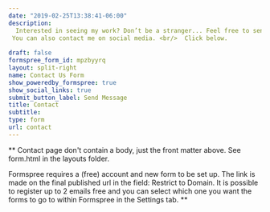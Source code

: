 ```yaml
---
date: "2019-02-25T13:38:41-06:00"
description: 
  Interested in seeing my work? Don’t be a stranger... Feel free to send me an email <i class="fas fa-envelope fab-5x"></i> **`contact@arunmitra.com`** if you have any questions, or want to say Hello! <p /> <br/> <h2>Where I Work</h2>  <p />  <i class="fas fa-map-marker-alt fab-5x"></i> Achutha Menon centre for Health Science Studies,<br/> <br/> <i class="fas fa-compass fab-5x"></i> Second Floor, AMCHSS Building, SCTIMST, Trivandrum <br/> <br/> <i class="fas fa-clock fab-5x"></i>  09:00 - 17:00, Monday to Friday <br/><br/><iframe src="https://www.google.com/maps/embed?pb=!1m14!1m8!1m3!1d15783.121806528408!2d76.9260281!3d8.5206846!3m2!1i1024!2i768!4f13.1!3m3!1m2!1s0x0%3A0x88c3dc59e42eaa8c!2sAchutha%20Menon%20Centre%20for%20Health%20Science%20Studies!5e0!3m2!1sen!2sin!4v1623061966929!5m2!1sen!2sin" width="100%" height="80%" style="border:0;" allowfullscreen="" loading="lazy"></iframe><p /> 
 You can also contact me on social media. <br/>  Click below. 
  
draft: false
formspree_form_id: mpzbyyrq
layout: split-right
name: Contact Us Form
show_poweredby_formspree: true
show_social_links: true
submit_button_label: Send Message
title: Contact
subtitle: 
type: form
url: contact
---
```


** Contact page don't contain a body, just the front matter above.
See form.html in the layouts folder.

Formspree requires a (free) account and new form to be set up. The link is made on the final published url in the field: Restrict to Domain. It is possible to register up to 2 emails free and you can select which one you want the forms to go to within Formspree in the Settings tab.
**
